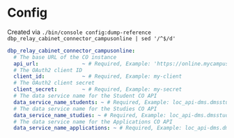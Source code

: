# Config

Created via `./bin/console config:dump-reference dbp_relay_cabinet_connector_campusonline | sed '/^$/d'`

```yaml
dbp_relay_cabinet_connector_campusonline:
  # The base URL of the CO instance
  api_url:              ~ # Required, Example: 'https://online.mycampus.org/campus_online'
  # The OAuth2 client ID
  client_id:            ~ # Required, Example: my-client
  # The OAuth2 client secret
  client_secret:        ~ # Required, Example: my-secret
  # The data service name for the Student CO API
  data_service_name_students: ~ # Required, Example: loc_api-dms.dmsstudents
  # The data service name for the Studies CO API
  data_service_name_studies: ~ # Required, Example: loc_api-dms.dmsstudies
  # The data service name for the Applications CO API
  data_service_name_applications: ~ # Required, Example: loc_api-dms.dmsapplicants
```
